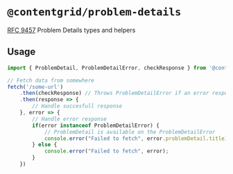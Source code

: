 # `@contentgrid/problem-details`

[RFC 9457](https://datatracker.ietf.org/doc/html/rfc9567) Problem Details types and helpers

## Usage

```typescript
import { ProblemDetail, ProblemDetailError, checkResponse } from '@contentgrid/problem-details'

// Fetch data from somewhere
fetch('/some-url')
    .then(checkResponse) // Throws ProblemDetailError if an error response is returned
    .then(response => {
        // Handle succesfull response
    }, error => {
        // Handle error response
        if(error instanceof ProblemDetailError) {
            // ProblemDetail is available on the ProblemDetailError
            console.error("Failed to fetch", error.problemDetail.title)
        } else {
            console.error("Failed to fetch", error);
        }
    })
```
